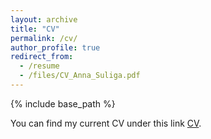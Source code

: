 ```yaml
---
layout: archive
title: "CV"
permalink: /cv/
author_profile: true
redirect_from:
  - /resume
  - /files/CV_Anna_Suliga.pdf
---
```


{% include base_path %}

You can find my current CV under this link [CV](https://annaannafs.github.io/files/CV-Anna-Suliga.pdf).

